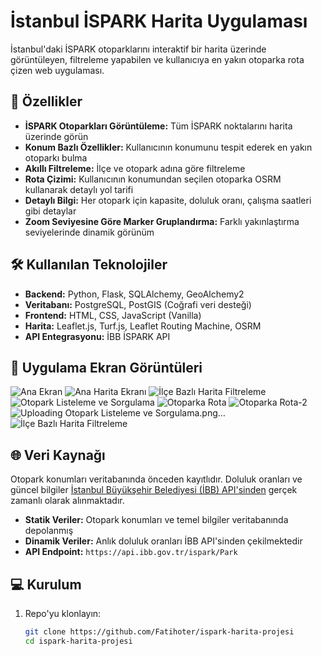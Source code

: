 # İstanbul İSPARK Harita Uygulaması

İstanbul'daki İSPARK otoparklarını interaktif bir harita üzerinde görüntüleyen, filtreleme yapabilen ve kullanıcıya en yakın otoparka rota çizen web uygulaması.

## 🚀 Özellikler

- **İSPARK Otoparkları Görüntüleme:** Tüm İSPARK noktalarını harita üzerinde görün
- **Konum Bazlı Özellikler:** Kullanıcının konumunu tespit ederek en yakın otoparkı bulma
- **Akıllı Filtreleme:** İlçe ve otopark adına göre filtreleme
- **Rota Çizimi:** Kullanıcının konumundan seçilen otoparka OSRM kullanarak detaylı yol tarifi
- **Detaylı Bilgi:** Her otopark için kapasite, doluluk oranı, çalışma saatleri gibi detaylar
- **Zoom Seviyesine Göre Marker Gruplandırma:** Farklı yakınlaştırma seviyelerinde dinamik görünüm

## 🛠️ Kullanılan Teknolojiler

- **Backend:** Python, Flask, SQLAlchemy, GeoAlchemy2
- **Veritabanı:** PostgreSQL, PostGIS (Coğrafi veri desteği)
- **Frontend:** HTML, CSS, JavaScript (Vanilla)
- **Harita:** Leaflet.js, Turf.js, Leaflet Routing Machine, OSRM
- **API Entegrasyonu:** İBB İSPARK API

## 📸 Uygulama Ekran Görüntüleri

![Ana Ekran](screenshots/Ana_Ekran.png)
![Ana Harita Ekranı](screenshots/Ana_Harita_Ekranı.png)
![İlçe Bazlı Harita Filtreleme](screenshots/İlçe_Bazlı_Harita_Filtreleme.png)
![Otopark Listeleme ve Sorgulama](screenshots/Otopark_Listeleme_ve_Sorgulama.png)
![Otoparka Rota](screenshots/Otoparka_Rota.png)
![Otoparka Rota-2](screenshots/Otoparka_Rota-2.png)![Uploading Otopark Listeleme ve Sorgulama.png…]()
![İlçe Bazlı Harita Filtreleme](https://github.com/user-attachments/assets/75ad82dd-963c-4cfb-8b00-352b1f60ffa9)


## 🌐 Veri Kaynağı

Otopark konumları veritabanında önceden kayıtlıdır. Doluluk oranları ve güncel bilgiler [İstanbul Büyükşehir Belediyesi (İBB) API'sinden](https://api.ibb.gov.tr/ispark/Park) gerçek zamanlı olarak alınmaktadır.

- **Statik Veriler:** Otopark konumları ve temel bilgiler veritabanında depolanmış
- **Dinamik Veriler:** Anlık doluluk oranları İBB API'sinden çekilmektedir
- **API Endpoint:** `https://api.ibb.gov.tr/ispark/Park`

## 💻 Kurulum

1. Repo'yu klonlayın:
   ```bash
   git clone https://github.com/Fatihoter/ispark-harita-projesi
   cd ispark-harita-projesi
